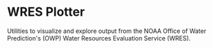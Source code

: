 # WRES Plotter
Utilities to visualize and explore output from the NOAA Office of Water Prediction's (OWP) Water Resources Evaluation Service (WRES).
